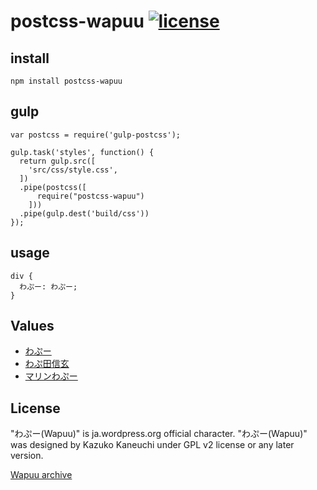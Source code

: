 # postcss-wapuu [![license](https://img.shields.io/github/license/mismith0227/postcss-wapuu.svg?maxAge=2592000)](https://github.com/mismith0227/postcss-wapuu/blob/master/license.txt)

## install

```
npm install postcss-wapuu
```

## gulp

```
var postcss = require('gulp-postcss');

gulp.task('styles', function() {
  return gulp.src([
    'src/css/style.css',
  ])
  .pipe(postcss([
      require("postcss-wapuu")
    ]))
  .pipe(gulp.dest('build/css'))
});
```

## usage

```
div {
  わぷー: わぷー;
}
```

## Values

* [わぷー](https://github.com/jawordpressorg/wapuu/blob/gh-pages/wapuu-original/wapuu-original.svg)
* [わぷ田信玄](https://github.com/natsumiine/wb_yamanashi/blob/master/wapuda-shingenn.svg)
* [マリンわぷー](https://github.com/466548/wapuu/blob/gh-pages/wapuu-archive/marinwapuu.svg)

## License

"わぷー(Wapuu)" is ja.wordpress.org official character. "わぷー(Wapuu)" was designed by Kazuko Kaneuchi under GPL v2 license or any later version.

[Wapuu archive](https://github.com/jawordpressorg/wapuu/)
